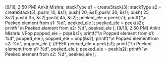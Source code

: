 [9/18, 2:50 PM] Ankit Mishra: stackType s1 = createStack(3);
	stackType s2 = createStack(5);
	push( 10, &s1);
	push( 20, &s1);push( 30, &s1);
	push( 25, &s2);push( 35, &s2);push( 45, &s2);
	peeked_ele = peek(s1);
	printf("\n Peeked element from s1: %d", peeked_ele );
	peeked_ele = peek(s2);
	printf("\n Peeked element from s2: %d", peeked_ele );
[9/18, 2:50 PM] Ankit Mishra: //Pop
	popped_ele = pop(&s1);
	printf("\n Popped element from s1: %d", popped_ele );
	popped_ele = pop(&s2);
	printf("\n Popped elementfrom s2: %d", popped_ele );
	//PEEK
	peeked_ele = peek(s1);
	printf("\n Peeked element from s1: %d", peeked_ele );
	peeked_ele = peek(s2);
	printf("\n Peeked element from s2: %d", peeked_ele );
